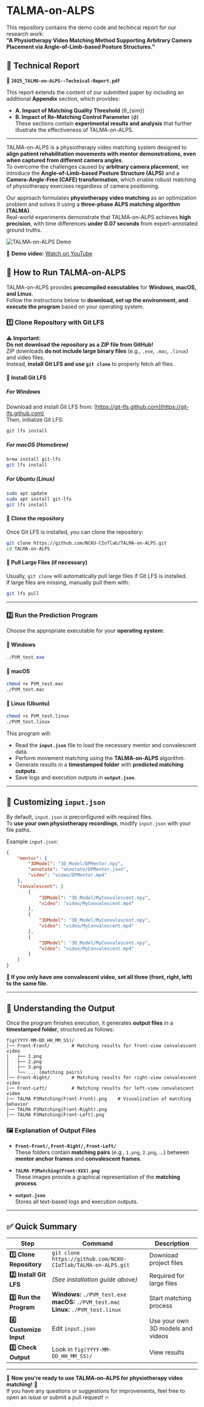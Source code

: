 # TALMA-on-ALPS

This repository contains the demo code and techincal report for our research work:  
**"A Physiotherapy Video Matching Method Supporting Arbitrary Camera Placement via Angle-of-Limb-based Posture Structures."**  

## 📑 Technical Report  
📄 **`2025_TALMA-on-ALPS--Technical-Report.pdf`**  

This report extends the content of our submitted paper by including an additional **Appendix** section, which provides:  
- **A. Impact of Matching Quality Threshold** (θ_{sim})  
- **B. Impact of Re-Matching Control Parameter** ($\phi$)  
These sections contain **experimental results and analysis** that further illustrate the effectiveness of TALMA-on-ALPS.

---

TALMA-on-ALPS is a physiotherapy video matching system designed to **align patient rehabilitation movements with mentor demonstrations, even when captured from different camera angles**.  
To overcome the challenges caused by **arbitrary camera placement**, we introduce the **Angle-of-Limb-based Posture Structure (ALPS)** and a **Camera-Angle-Free (CAFE) transformation**, which enable robust matching of physiotherapy exercises regardless of camera positioning.  

Our approach formulates **physiotherapy video matching** as an optimization problem and solves it using a **three-phase ALPS matching algorithm (TALMA)**.  
Real-world experiments demonstrate that TALMA-on-ALPS achieves **high precision**, with time differences **under 0.07 seconds** from expert-annotated ground truths.

![TALMA-on-ALPS Demo](https://github.com/NCKU-CIoTlab/TALMA-on-ALPS/blob/main/images/demo_picture.jpg?raw=true)

🔗 **Demo video:** [Watch on YouTube](https://www.youtube.com/watch?v=qgAUHp7HgRQ)

## 🚀 How to Run TALMA-on-ALPS

TALMA-on-ALPS provides **precompiled executables** for **Windows, macOS, and Linux**.  
Follow the instructions below to **download, set up the environment, and execute the program** based on your operating system.

### 1️⃣ **Clone Repository with Git LFS**
⚠️ **Important:**  
**Do not download the repository as a ZIP file from GitHub!**  
ZIP downloads **do not include large binary files** (e.g., `.exe`, `.mac`, `.linux`) and video files.  
Instead, **install Git LFS and use `git clone`** to properly fetch all files.

#### **🔹 Install Git LFS**
##### **For Windows**  
Download and install Git LFS from: [https://git-lfs.github.com](https://git-lfs.github.com)  
Then, initialize Git LFS:
```powershell
git lfs install
```

##### **For macOS (Homebrew)**
```bash
brew install git-lfs
git lfs install
```

##### **For Ubuntu (Linux)**
```bash
sudo apt update
sudo apt install git-lfs
git lfs install
```

#### **🔹 Clone the repository**
Once Git LFS is installed, you can clone the repository:
```bash
git clone https://github.com/NCKU-CIoTlab/TALMA-on-ALPS.git
cd TALMA-on-ALPS
```

#### **🔹 Pull Large Files (if necessary)**
Usually, `git clone` will automatically pull large files if Git LFS is installed.  
If large files are missing, manually pull them with:
```bash
git lfs pull
```

---

### **2️⃣ Run the Prediction Program**
Choose the appropriate executable for your **operating system**:

#### **🔹 Windows**
```powershell
./PVM_test.exe
```

#### **🔹 macOS**
```bash
chmod +x PVM_test.mac
./PVM_test.mac
```

#### **🔹 Linux (Ubuntu)**
```bash
chmod +x PVM_test.linux
./PVM_test.linux
```

This program will:
- Read the **`input.json`** file to load the necessary mentor and convalescent data.
- Perform movement matching using the **TALMA-on-ALPS** algorithm.
- Generate results in a **timestamped folder** with **predicted matching outputs**.
- Save logs and execution outputs in **`output.json`**.

---

## 📌 Customizing `input.json`
By default, `input.json` is preconfigured with required files.  
To **use your own physiotherapy recordings**, modify `input.json` with your file paths.

Example `input.json`:
```json
{
    "mentor": {
        "3DModel": "3D_Model/DPMentor.npy",
        "annotate": "annotate/DPMentor.json",
        "video": "video/DPMentor.mp4"
    },
    "convalescent": [
        {
            "3DModel": "3D_Model/MyConvalescent.npy",
            "video": "video/MyConvalescent.mp4"
        },
        {
            "3DModel": "3D_Model/MyConvalescent.npy",
            "video": "video/MyConvalescent.mp4"
        },
        {
            "3DModel": "3D_Model/MyConvalescent.npy",
            "video": "video/MyConvalescent.mp4"
        }
    ]
}
```
**📌 If you only have one convalescent video, set all three (front, right, left) to the same file.**

---

## 📂 Understanding the Output
Once the program finishes execution, it generates **output files** in a **timestamped folder**, structured as follows:

```
fig(YYYY-MM-DD_HH_MM_SS)/
│── Front-Front/        # Matching results for front-view convalescent video
│   ├── 1.png
│   ├── 2.png
│   ├── 3.png
│   └── ... (matching pairs)
│── Front-Right/        # Matching results for right-view convalescent video
│── Front-Left/         # Matching results for left-view convalescent video
│── TALMA P3Matching(Front-Front).png    # Visualization of matching behavior
│── TALMA P3Matching(Front-Right).png
│── TALMA P3Matching(Front-Left).png
```

### **🖼️ Explanation of Output Files**
- **`Front-Front/`, `Front-Right/`, `Front-Left/`**  
  These folders contain **matching pairs** (e.g., `1.png`, `2.png`, ...) between **mentor anchor frames** and **convalescent frames**.

- **`TALMA P3Matching(Front-XXX).png`**  
  These images provide a graphical representation of the **matching process**.

- **`output.json`**  
  Stores all text-based logs and execution outputs.

---

## ✅ Quick Summary
| **Step** | **Command** | **Description** |
|----------|------------|----------------|
| **1️⃣ Clone Repository** | `git clone https://github.com/NCKU-CIoTlab/TALMA-on-ALPS.git` | Download project files |
| **2️⃣ Install Git LFS** | *(See installation guide above)* | Required for large files |
| **3️⃣ Run the Program** | **Windows:** `./PVM_test.exe` <br> **macOS:** `./PVM_test.mac` <br> **Linux:** `./PVM_test.linux` | Start matching process |
| **4️⃣ Customize Input** | Edit `input.json` | Use your own 3D models and videos |
| **5️⃣ Check Output** | Look in `fig(YYYY-MM-DD_HH_MM_SS)/` | View results |

---

🚀 **Now you're ready to use TALMA-on-ALPS for physiotherapy video matching!** 🎉  
If you have any questions or suggestions for improvements, feel free to open an issue or submit a pull request! 🔥

